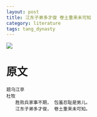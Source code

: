 ```yaml
---
layout: post
title: 江东子弟多才俊 卷土重来未可知
category: literature
tags: tang_dynasty
---
```

![](https://cdn.kelu.org/blog/tags/literature.jpg)



# 原文

```
题乌江亭
杜牧
　　胜败兵家事不期， 包羞忍耻是男儿。
　　江东子弟多才俊， 卷土重来未可知。
```